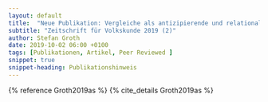 ```yaml
---
layout: default
title:  "Neue Publikation: Vergleiche als antizipierende und relationale Praxis"
subtitle: "Zeitschrift für Volkskunde 2019 (2)"
author: Stefan Groth
date: 2019-10-02 06:00 +0100
tags: [Publikationen, Artikel, Peer Reviewed ]
snippet: true
snippet-heading: Publikationshinweis
---
```

{% reference Groth2019as %} {% cite_details Groth2019as %}

